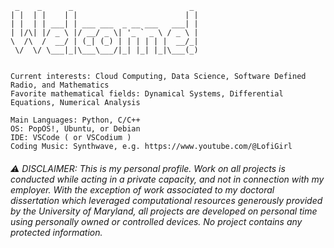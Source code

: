 ```
 _    _      _                          _ 
| |  | |    | |                        | |
| |  | | ___| | ___ ___  _ __ ___   ___| |
| |/\| |/ _ \ |/ __/ _ \| '_ ` _ \ / _ \ |
\  /\  /  __/ | (_| (_) | | | | | |  __/_|
 \/  \/ \___|_|\___\___/|_| |_| |_|\___(_)
                                                                             
```
```
Current interests: Cloud Computing, Data Science, Software Defined Radio, and Mathematics
Favorite mathematical fields: Dynamical Systems, Differential Equations, Numerical Analysis

Main Languages: Python, C/C++
OS: PopOS!, Ubuntu, or Debian
IDE: VSCode ( or VSCodium )
Coding Music: Synthwave, e.g. https://www.youtube.com/@LofiGirl

```




###### ⚠️ DISCLAIMER: This is my personal profile. Work on all projects is conducted while acting in a private capacity, and not in connection with my employer. With the exception of work associated to my doctoral dissertation which leveraged computational resources generously provided by the University of Maryland, all projects are developed on personal time using personally owned or controlled devices. No project contains any protected information.


<!--
**jgalante314/jgalante314** is a ✨ _special_ ✨ repository because its `README.md` (this file) appears on your GitHub profile.

Here are some ideas to get you started:

- 🔭 I’m currently working on ...
- 🌱 I’m currently learning ...
- 👯 I’m looking to collaborate on ...
- 🤔 I’m looking for help with ...
- 💬 Ask me about ...
- 📫 How to reach me: ...
- 😄 Pronouns: ...
- ⚡ Fun fact: ...
-->
